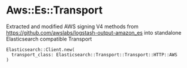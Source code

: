 # Aws::Es::Transport

Extracted and modified AWS signing V4 methods from https://github.com/awslabs/logstash-output-amazon_es into standalone Elasticsearch compatible Transport

```
Elasticsearch::Client.new(
  transport_class: Elasticsearch::Transport::Transport::HTTP::AWS
)
```

